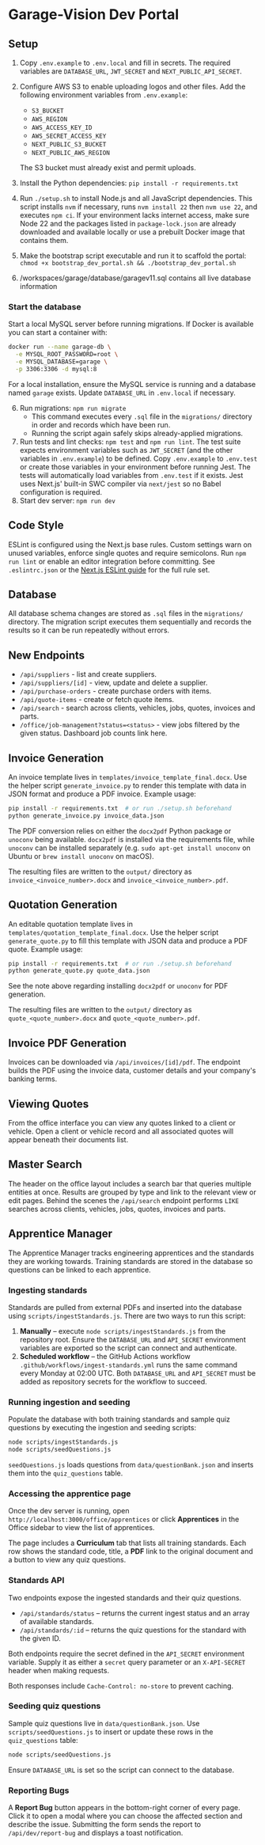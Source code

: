# Garage-Vision Dev Portal

## Setup

1. Copy `.env.example` to `.env.local` and fill in secrets. The required variables are `DATABASE_URL`, `JWT_SECRET` and `NEXT_PUBLIC_API_SECRET`.
2. Configure AWS S3 to enable uploading logos and other files. Add the following environment variables from `.env.example`:
   - `S3_BUCKET`
   - `AWS_REGION`
   - `AWS_ACCESS_KEY_ID`
   - `AWS_SECRET_ACCESS_KEY`
   - `NEXT_PUBLIC_S3_BUCKET`
   - `NEXT_PUBLIC_AWS_REGION`
   
   The S3 bucket must already exist and permit uploads.
3. Install the Python dependencies:
   `pip install -r requirements.txt`
4. Run `./setup.sh` to install Node.js and all JavaScript dependencies. This
   script installs `nvm` if necessary, runs `nvm install 22` then `nvm use 22`,
   and executes `npm ci`. If your environment lacks internet access, make sure
   Node 22 and the packages listed in `package-lock.json` are already downloaded
   and available locally or use a prebuilt Docker image that contains them.
5. Make the bootstrap script executable and run it to scaffold the portal:
   `chmod +x bootstrap_dev_portal.sh && ./bootstrap_dev_portal.sh`
6. /workspaces/garage/database/garagev11.sql contains all live database information  

### Start the database

Start a local MySQL server before running migrations. If Docker is available you can start a container with:

```bash
docker run --name garage-db \
  -e MYSQL_ROOT_PASSWORD=root \
  -e MYSQL_DATABASE=garage \
  -p 3306:3306 -d mysql:8
```

For a local installation, ensure the MySQL service is running and a database named `garage` exists. Update `DATABASE_URL` in `.env.local` if necessary.

6. Run migrations: `npm run migrate`
   - This command executes every `.sql` file in the `migrations/` directory in
     order and records which have been run.
   - Running the script again safely skips already-applied migrations.
7. Run tests and lint checks: `npm test` and `npm run lint`.
   The test suite expects environment variables such as `JWT_SECRET`
   (and the other variables in `.env.example`) to be defined.
   Copy `.env.example` to `.env.test` or create those variables in your environment before running Jest.
   The tests will automatically load variables from `.env.test` if it exists.
   Jest uses Next.js' built-in SWC compiler via `next/jest` so no Babel configuration is required.
8. Start dev server: `npm run dev`

## Code Style

ESLint is configured using the Next.js base rules. Custom settings warn on
unused variables, enforce single quotes and require semicolons. Run
`npm run lint` or enable an editor integration before committing. See
`.eslintrc.json` or the [Next.js ESLint guide](https://nextjs.org/docs/pages/building-your-application/configuring/eslint)
for the full rule set.

## Database

All database schema changes are stored as `.sql` files in the `migrations/`
directory. The migration script executes them sequentially and records the
results so it can be run repeatedly without errors.

## New Endpoints

- `/api/suppliers` - list and create suppliers.
- `/api/suppliers/[id]` - view, update and delete a supplier.
- `/api/purchase-orders` - create purchase orders with items.
- `/api/quote-items` - create or fetch quote items.
- `/api/search` - search across clients, vehicles, jobs, quotes, invoices and parts.
- `/office/job-management?status=<status>` - view jobs filtered by the given status. Dashboard job counts link here.

## Invoice Generation

An invoice template lives in `templates/invoice_template_final.docx`. Use the helper
script `generate_invoice.py` to render this template with data in JSON format
and produce a PDF invoice. Example usage:

```bash
pip install -r requirements.txt  # or run ./setup.sh beforehand
python generate_invoice.py invoice_data.json
```

The PDF conversion relies on either the `docx2pdf` Python package or `unoconv`
being available. `docx2pdf` is installed via the requirements file, while
`unoconv` can be installed separately (e.g. `sudo apt-get install unoconv` on
Ubuntu or `brew install unoconv` on macOS).

The resulting files are written to the `output/` directory as
`invoice_<invoice_number>.docx` and `invoice_<invoice_number>.pdf`.

## Quotation Generation

An editable quotation template lives in `templates/quotation_template_final.docx`.
Use the helper script `generate_quote.py` to fill this template with JSON data
and produce a PDF quote. Example usage:

```bash
pip install -r requirements.txt  # or run ./setup.sh beforehand
python generate_quote.py quote_data.json
```

See the note above regarding installing `docx2pdf` or `unoconv` for PDF
generation.

The resulting files are written to the `output/` directory as
`quote_<quote_number>.docx` and `quote_<quote_number>.pdf`.

## Invoice PDF Generation

Invoices can be downloaded via `/api/invoices/[id]/pdf`. The endpoint
builds the PDF using the invoice data, customer details and your
company's banking terms.

## Viewing Quotes

From the office interface you can view any quotes linked to a client or vehicle.
Open a client or vehicle record and all associated quotes will appear beneath
their documents list.

## Master Search

The header on the office layout includes a search bar that queries multiple
entities at once. Results are grouped by type and link to the relevant
view or edit pages. Behind the scenes the `/api/search` endpoint performs
`LIKE` searches across clients, vehicles, jobs, quotes, invoices and parts.

## Apprentice Manager

The Apprentice Manager tracks engineering apprentices and the standards they are
working towards. Training standards are stored in the database so questions can
be linked to each apprentice.

### Ingesting standards

Standards are pulled from external PDFs and inserted into the database using
`scripts/ingestStandards.js`. There are two ways to run this script:

1. **Manually** – execute `node scripts/ingestStandards.js` from the repository
   root. Ensure the `DATABASE_URL` and `API_SECRET` environment variables are
   exported so the script can connect and authenticate.
2. **Scheduled workflow** – the GitHub Actions workflow
   `.github/workflows/ingest-standards.yml` runs the same command every Monday at
   02:00 UTC. Both `DATABASE_URL` and `API_SECRET` must be added as repository
   secrets for the workflow to succeed.

### Running ingestion and seeding

Populate the database with both training standards and sample quiz questions by
executing the ingestion and seeding scripts:

```bash
node scripts/ingestStandards.js
node scripts/seedQuestions.js
```

`seedQuestions.js` loads questions from `data/questionBank.json` and inserts
them into the `quiz_questions` table.

### Accessing the apprentice page

Once the dev server is running, open
`http://localhost:3000/office/apprentices` or click **Apprentices** in the
Office sidebar to view the list of apprentices.

The page includes a **Curriculum** tab that lists all training standards. Each
row shows the standard code, title, a **PDF** link to the original document and
a button to view any quiz questions.

### Standards API

Two endpoints expose the ingested standards and their quiz questions.

- `/api/standards/status` – returns the current ingest status and an array of
  available standards.
- `/api/standards/:id` – returns the quiz questions for the standard with the
  given ID.

Both endpoints require the secret defined in the `API_SECRET` environment
variable. Supply it as either a `secret` query parameter or an `X-API-SECRET`
header when making requests.

Both responses include `Cache-Control: no-store` to prevent caching.

### Seeding quiz questions

Sample quiz questions live in `data/questionBank.json`. Use `scripts/seedQuestions.js` to insert or update these rows in the `quiz_questions` table:

```bash
node scripts/seedQuestions.js
```

Ensure `DATABASE_URL` is set so the script can connect to the database.

### Reporting Bugs

A **Report Bug** button appears in the bottom-right corner of every page. Click it to open a modal where you can choose the affected section and describe the issue. Submitting the form sends the report to `/api/dev/report-bug` and displays a toast notification.
